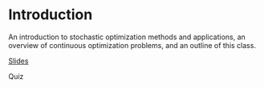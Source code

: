 # Introduction

An introduction to stochastic optimization methods and applications, an overview
of continuous optimization problems, and an outline of this class.

[Slides](slides/0_intro.html)

Quiz
